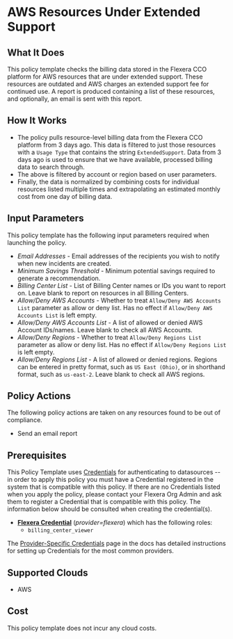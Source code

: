 # AWS Resources Under Extended Support

## What It Does

This policy template checks the billing data stored in the Flexera CCO platform for AWS resources that are under extended support. These resources are outdated and AWS charges an extended support fee for continued use. A report is produced containing a list of these resources, and optionally, an email is sent with this report.

## How It Works

- The policy pulls resource-level billing data from the Flexera CCO platform from 3 days ago. This data is filtered to just those resources with a `Usage Type` that contains the string `ExtendedSupport`. Data from 3 days ago is used to ensure that we have available, processed billing data to search through.
- The above is filtered by account or region based on user parameters.
- Finally, the data is normalized by combining costs for individual resources listed multiple times and extrapolating an estimated monthly cost from one day of billing data.

## Input Parameters

This policy template has the following input parameters required when launching the policy.

- *Email Addresses* - Email addresses of the recipients you wish to notify when new incidents are created.
- *Minimum Savings Threshold* - Minimum potential savings required to generate a recommendation.
- *Billing Center List* - List of Billing Center names or IDs you want to report on. Leave blank to report on resources in all Billing Centers.
- *Allow/Deny AWS Accounts* - Whether to treat `Allow/Deny AWS Accounts List` parameter as allow or deny list. Has no effect if `Allow/Deny AWS Accounts List` is left empty.
- *Allow/Deny AWS Accounts List* - A list of allowed or denied AWS Account IDs/names. Leave blank to check all AWS Accounts.
- *Allow/Deny Regions* - Whether to treat `Allow/Deny Regions List` parameter as allow or deny list. Has no effect if `Allow/Deny Regions List` is left empty.
- *Allow/Deny Regions List* - A list of allowed or denied regions. Regions can be entered in pretty format, such as `US East (Ohio)`, or in shorthand format, such as `us-east-2`. Leave blank to check all AWS regions.

## Policy Actions

The following policy actions are taken on any resources found to be out of compliance.

- Send an email report

## Prerequisites

This Policy Template uses [Credentials](https://docs.flexera.com/flexera/EN/Automation/ManagingCredentialsExternal.htm) for authenticating to datasources -- in order to apply this policy you must have a Credential registered in the system that is compatible with this policy. If there are no Credentials listed when you apply the policy, please contact your Flexera Org Admin and ask them to register a Credential that is compatible with this policy. The information below should be consulted when creating the credential(s).

- [**Flexera Credential**](https://docs.flexera.com/flexera/EN/Automation/ProviderCredentials.htm) (*provider=flexera*) which has the following roles:
  - `billing_center_viewer`

The [Provider-Specific Credentials](https://docs.flexera.com/flexera/EN/Automation/ProviderCredentials.htm) page in the docs has detailed instructions for setting up Credentials for the most common providers.

## Supported Clouds

- AWS

## Cost

This policy template does not incur any cloud costs.
